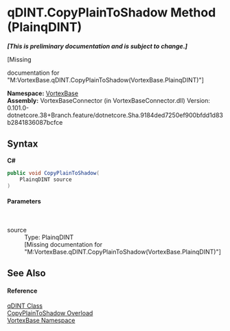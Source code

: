 # qDINT.CopyPlainToShadow Method (PlainqDINT)
 _**\[This is preliminary documentation and is subject to change.\]**_

\[Missing <summary> documentation for "M:VortexBase.qDINT.CopyPlainToShadow(VortexBase.PlainqDINT)"\]

**Namespace:**&nbsp;<a href="N_VortexBase.md">VortexBase</a><br />**Assembly:**&nbsp;VortexBaseConnector (in VortexBaseConnector.dll) Version: 0.101.0-dotnetcore.38+Branch.feature/dotnetcore.Sha.9184ded7250ef900bfdd1d83b2841836087bcfce

## Syntax

**C#**<br />
``` C#
public void CopyPlainToShadow(
	PlainqDINT source
)
```


#### Parameters
&nbsp;<dl><dt>source</dt><dd>Type: PlainqDINT<br />\[Missing <param name="source"/> documentation for "M:VortexBase.qDINT.CopyPlainToShadow(VortexBase.PlainqDINT)"\]</dd></dl>

## See Also


#### Reference
<a href="T_VortexBase_qDINT.md">qDINT Class</a><br /><a href="Overload_VortexBase_qDINT_CopyPlainToShadow.md">CopyPlainToShadow Overload</a><br /><a href="N_VortexBase.md">VortexBase Namespace</a><br />